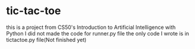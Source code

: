 # tic-tac-toe

this is a project from CS50's Introduction to Artificial Intelligence with Python 
I did not made the code for runner.py file
the only code I wrote is in tictactoe.py file(Not finished yet)

